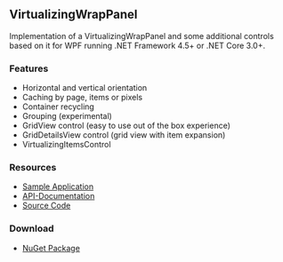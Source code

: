 ## VirtualizingWrapPanel

Implementation of a VirtualizingWrapPanel and some additional controls based on it for WPF running .NET Framework 4.5+ or .NET Core 3.0+.

### Features
* Horizontal and vertical orientation
* Caching by page, items or pixels
* Container recycling
* Grouping (experimental)
* GridView control (easy to use out of the box experience)
* GridDetailsView control (grid view with item expansion)
* VirtualizingItemsControl

### Resources
* [Sample Application](https://github.com/sbaeumlisberger/VirtualizingWrapPanel/tree/master/SamplesApplication.md)
* [API-Documentation](https://sbaeumlisberger.github.io/VirtualizingWrapPanel/api/WpfToolkit.Controls.html)
* [Source Code](https://github.com/sbaeumlisberger/VirtualizingWrapPanel/tree/master/VirtualizingWrapPanel/VirtualizingWrapPanel)

### Download
* [NuGet Package](https://www.nuget.org/packages/VirtualizingWrapPanel/)
